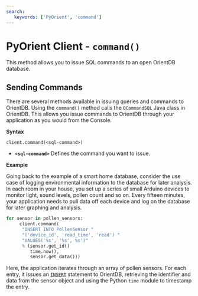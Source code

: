 ```yaml
---
search:
   keywords: ['PyOrient', 'command']
---
```


# PyOrient Client - `command()`

This method allows you to issue SQL commands to an open OrientDB database.

## Sending Commands

There are several methods available in issuing queries and commands to OrientDB.  Using the `command()` method calls the `OCommandSQL` Java class in OrientDB.  This allows you issue commands to OrientDB through your application as you would from the Console.

**Syntax**

```
client.command(<sql-command>)
```

- **`<sql-command>`** Defines the command you want to issue.

**Example**

Going back to the example of a smart home database, consider the use case of logging environmental information to the database for later analysis.  In each room in your house, you set up a series of small Arduino devices to monitor light, sound levels, pollen count and so on.  Every fifteen minutes, your application needs to pull data off each device and log on the database for later graphing and analysis. 

```py
for sensor in pollen_sensors:
	 client.command(
      "INSERT INTO PollenSensor "
      "('device_id', 'read_time', 'read') "
      "VALUES('%s', '%s', %s')"
      % (sensor.get_id()
         time.now(),
         sensor.get_data()))
```

Here, the application iterates through an array of pollen sensors.  For each entry, it issues an [`INSERT`](/sql/SQL-Insert.md) statement to OrientDB, retrieving the identifier and data from the sensor object and using the Python `time` module to timestamp the entry.

